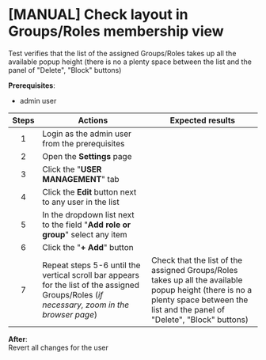 # [MANUAL] Check layout in Groups/Roles membership view

Test verifies that the list of the assigned Groups/Roles takes up all the available popup height (there is no a plenty space between the list and the panel of "Delete", "Block" buttons)

**Prerequisites**:

- admin user

| Steps | Actions | Expected results |
| :---: | --- | --- |
| 1 | Login as the admin user from the prerequisites | |
| 2 | Open the **Settings** page | |
| 3 | Click the "**USER MANAGEMENT**" tab | |
| 4 | Click the **Edit** button next to any user in the list | |
| 5 | In the dropdown list next to the field "**Add role or group**" select any item | |
| 6 | Click the "**+ Add**" button | |
| 7 | Repeat steps 5-6 until the vertical scroll bar appears for the list of the assigned Groups/Roles (_if necessary, zoom in the browser page_) | Check that the list of the assigned Groups/Roles takes up all the available popup height (there is no a plenty space between the list and the panel of "Delete", "Block" buttons) |

**After**:  
Revert all changes for the user